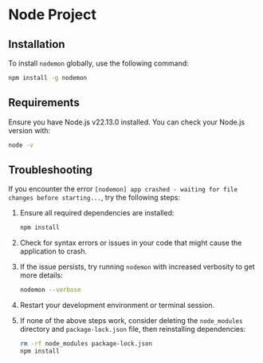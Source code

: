# Node Project

## Installation

To install `nodemon` globally, use the following command:

```sh
npm install -g nodemon
```

## Requirements

Ensure you have Node.js v22.13.0 installed. You can check your Node.js version with:

```sh
node -v
```

## Troubleshooting

If you encounter the error `[nodemon] app crashed - waiting for file changes before starting...`, try the following steps:

1. Ensure all required dependencies are installed:
    ```sh
    npm install
    ```

2. Check for syntax errors or issues in your code that might cause the application to crash.

3. If the issue persists, try running `nodemon` with increased verbosity to get more details:
    ```sh
    nodemon --verbose
    ```

4. Restart your development environment or terminal session.

5. If none of the above steps work, consider deleting the `node_modules` directory and `package-lock.json` file, then reinstalling dependencies:
    ```sh
    rm -rf node_modules package-lock.json
    npm install
    ```
